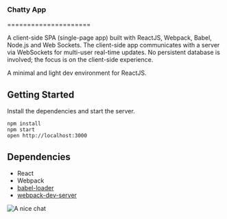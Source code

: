 ### Chatty App
=====================

A client-side SPA (single-page app) built with ReactJS, Webpack, Babel, Node.js and Web Sockets. The client-side app communicates with a server via WebSockets for multi-user real-time updates. No persistent database is involved; the focus is on the client-side experience.


A minimal and light dev environment for ReactJS.




## Getting Started

Install the dependencies and start the server.

```
npm install
npm start
open http://localhost:3000
```


## Dependencies

* React
* Webpack
* [babel-loader](https://github.com/babel/babel-loader)
* [webpack-dev-server](https://github.com/webpack/webpack-dev-server)


![A nice chat]()